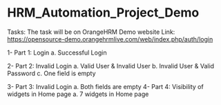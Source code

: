 # HRM_Automation_Project_Demo

Tasks:
The task will be on OrangeHRM Demo website
Link: https://opensource-demo.orangehrmlive.com/web/index.php/auth/login

1- Part 1: Login
  a. Successful Login

2- Part 2: Invalid Login
  a. Valid User & Invalid User
  b. Invalid User & Valid Password
  c. One field is empty
  
3- Part 3: Invalid Login
  a. Both fields are empty
  4- Part 4: Visibility of widgets in Home page
  a. 7 widgets in Home page
